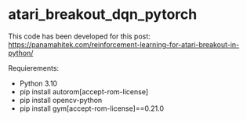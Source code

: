 # atari_breakout_dqn_pytorch

This code has been developed for this post: https://panamahitek.com/reinforcement-learning-for-atari-breakout-in-python/

Requierements:
- Python 3.10
- pip install autorom[accept-rom-license]
- pip install opencv-python
- pip install gym[accept-rom-license]==0.21.0